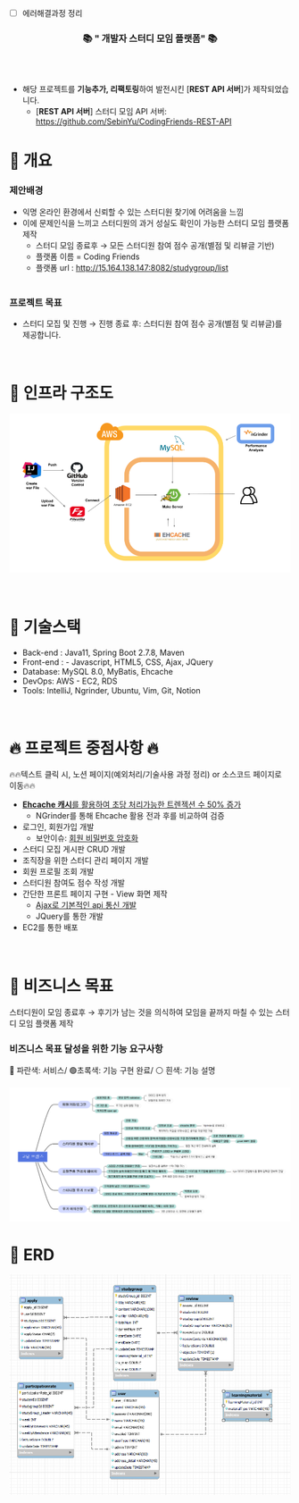 - [ ] 에러해결과정 정리

<div align=center>
	<h3>📚 " 개발자 스터디 모임 플랫폼" 📚</h3>
</div>
<br><br>

- 해당 프로젝트를 **기능추가, 리팩토링**하여 발전시킨 [**REST API 서버**]가 제작되었습니다.
  - [**REST API 서버**] 스터디 모임 API 서버: https://github.com/SebinYu/CodingFriends-REST-API


# 📖 개요
### 제안배경
- 익명 온라인 환경에서 신뢰할 수 있는 스터디원 찾기에 어려움을 느낌
- 이에 문제인식을 느끼고 스터디원의 과거 성실도 확인이 가능한 스터디 모임 플랫폼 제작 <br>
  - 스터디 모임 종료후 → 모든 스터디원 참여 점수 공개(별점 및 리뷰글 기반)
  - 플랫폼 이름 = Coding Friends
  - 플랫폼 url : http://15.164.138.147:8082/studygroup/list
  <br><br>

### 프로젝트 목표
- 스터디 모집 및 진행 → 진행 종료 후: 스터디원 참여 점수 공개(별점 및 리뷰글)를 제공합니다.
<br><br><br>

# 📖 인프라 구조도
![infra.png](img/infra.png)
<br><br><br>

# 📖 기술스택
- Back-end : Java11, Spring Boot 2.7.8, Maven
- Front-end : - Javascript, HTML5, CSS, Ajax, JQuery
- Database: MySQL 8.0, MyBatis, Ehcache
- DevOps: AWS - EC2, RDS
- Tools: IntelliJ, Ngrinder, Ubuntu, Vim, Git, Notion
  <br><br><br>

# 🔥 프로젝트 중점사항 🔥
🔥🔥텍스트 클릭 시, 노션 페이지(예외처리/기술사용 과정 정리) or 소스코드 페이지로 이동🔥🔥
- [**Ehcache 캐시**를 활용하여 초당 처리가능한 트렌젝션 수 50% 증가](https://legendary-industry-40c.notion.site/Ehcache-nGrinder-d8db66ba91314215a7a49f0b1eab07d9)
  - NGrinder를 통해 Ehcache 활용 전과 후를 비교하여 검증
- 로그인, 회원가입 개발
  - 보안이슈: [회원 비밀번호 암호화](https://github.com/SebinYu/CodingFriends-WEB/blob/master/src/main/java/net/skhu/config/SecurityConfig.java)
- 스터디 모집 게시판 CRUD 개발
- 조직장을 위한 스터디 관리 페이지 개발
- 회원 프로필 조회 개발
- 스터디원 참여도 점수 작성 개발
- 간단한 프론트 페이지 구현 - View 화면 제작
  - [Ajax로 기본적인 api 통신 개발](https://github.com/SebinYu/CodingFriends-WEB/blob/master/src/main/webapp/WEB-INF/views/user/leader/attendance/detail.jsp)
  - JQuery를 통한 개발
- EC2를 통한 배포
<br><br><br>

# 📖 비즈니스 목표
스터디원이 모임 종료후 → 후기가 남는 것을 의식하여 모임을 끝까지 마칠 수 있는 스터디 모임 플랫폼 제작
### 비즈니스 목표 달성을 위한 기능 요구사항
🔵 파란색: 서비스/ 🟢초록색: 기능 구현 완료/ ⚪ 흰색: 기능 설명 <br><br>
![img.png](img/feat.png)
# 📖 ERD
![img.png](img/erd.png)





